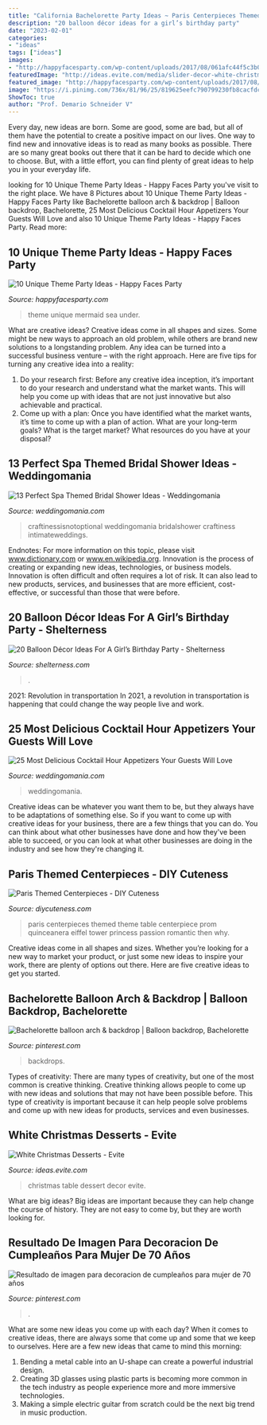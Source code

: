 ```yaml
---
title: "California Bachelorette Party Ideas ~ Paris Centerpieces Themed Theme Table Centerpiece Prom Quinceanera Eiffel Tower Princess Passion Romantic Then Why"
description: "20 balloon décor ideas for a girl’s birthday party"
date: "2023-02-01"
categories:
- "ideas"
tags: ["ideas"]
images:
- "http://happyfacesparty.com/wp-content/uploads/2017/08/061afc44f5c3b002e46f9fed9352737d.jpg"
featuredImage: "http://ideas.evite.com/media/slider-decor-white-christmas-dessert-table.jpg"
featured_image: "http://happyfacesparty.com/wp-content/uploads/2017/08/061afc44f5c3b002e46f9fed9352737d.jpg"
image: "https://i.pinimg.com/736x/81/96/25/819625eefc790799230fb8cacfdce253.jpg"
ShowToc: true
author: "Prof. Demario Schneider V"
---
```



Every day, new ideas are born. Some are good, some are bad, but all of them have the potential to create a positive impact on our lives. One way to find new and innovative ideas is to read as many books as possible. There are so many great books out there that it can be hard to decide which one to choose. But, with a little effort, you can find plenty of great ideas to help you in your everyday life.

	

		
looking for 10 Unique Theme Party Ideas - Happy Faces Party you've visit to the right place. We have 8 Pictures about 10 Unique Theme Party Ideas - Happy Faces Party like Bachelorette balloon arch &amp; backdrop | Balloon backdrop, Bachelorette, 25 Most Delicious Cocktail Hour Appetizers Your Guests Will Love and also 10 Unique Theme Party Ideas - Happy Faces Party. Read more:
		
    
## 10 Unique Theme Party Ideas - Happy Faces Party

<img loading=lazy src="http://happyfacesparty.com/wp-content/uploads/2017/08/061afc44f5c3b002e46f9fed9352737d.jpg" onerror="this.onerror=null;this.src='https://tse4.mm.bing.net/th?id=OIP.LtvcQbEKNtQZ_01sy3iDNQHaLH&amp;pid=15.1';" alt="10 Unique Theme Party Ideas - Happy Faces Party">

_Source: happyfacesparty.com_

>theme unique mermaid sea under. 

	

What are creative ideas?
Creative ideas come in all shapes and sizes. Some might be new ways to approach an old problem, while others are brand new solutions to a longstanding problem. Any idea can be turned into a successful business venture – with the right approach. Here are five tips for turning any creative idea into a reality: 
1. Do your research first: Before any creative idea inception, it’s important to do your research and understand what the market wants. This will help you come up with ideas that are not just innovative but also achievable and practical. 
2. Come up with a plan: Once you have identified what the market wants, it’s time to come up with a plan of action. What are your long-term goals? What is the target market? What resources do you have at your disposal?

    
## 13 Perfect Spa Themed Bridal Shower Ideas - Weddingomania

<img loading=lazy src="https://i.weddingomania.com/13-perfect-spa-themed-bridal-shower-ideas-11-500x709.jpg" onerror="this.onerror=null;this.src='https://tse1.mm.bing.net/th?id=OIP.u4Otw1D3An9XQu2-ibBwagHaKg&amp;pid=15.1';" alt="13 Perfect Spa Themed Bridal Shower Ideas - Weddingomania">

_Source: weddingomania.com_

>craftinessisnotoptional weddingomania bridalshower craftiness intimateweddings. 

	

Endnotes: For more information on this topic, please visit www.dictionary.com or www.en.wikipedia.org.
Innovation is the process of creating or expanding new ideas, technologies, or business models. Innovation is often difficult and often requires a lot of risk. It can also lead to new products, services, and businesses that are more efficient, cost-effective, or successful than those that were before.

    
## 20 Balloon Décor Ideas For A Girl’s Birthday Party - Shelterness

<img loading=lazy src="https://i.shelterness.com/2017/03/17-oversized-pink-balloons-for-decorating-a-dessert-table.jpg" onerror="this.onerror=null;this.src='https://tse2.mm.bing.net/th?id=OIP.BRPvCWXyjO_-y--X9ApYSgHaLH&amp;pid=15.1';" alt="20 Balloon Décor Ideas For A Girl’s Birthday Party - Shelterness">

_Source: shelterness.com_

>. 

	

2021: Revolution in transportation
In 2021, a revolution in transportation is happening that could change the way people live and work.

    
## 25 Most Delicious Cocktail Hour Appetizers Your Guests Will Love

<img loading=lazy src="https://i.weddingomania.com/25-most-delicious-cocktail-hour-appetizers-your-guests-will-love-6-500x753.jpg" onerror="this.onerror=null;this.src='https://tse2.mm.bing.net/th?id=OIP.S0r188ilNJs9kzgsiJ1WRgHaLJ&amp;pid=15.1';" alt="25 Most Delicious Cocktail Hour Appetizers Your Guests Will Love">

_Source: weddingomania.com_

>weddingomania. 

	

Creative ideas can be whatever you want them to be, but they always have to be adaptations of something else. So if you want to come up with creative ideas for your business, there are a few things that you can do. You can think about what other businesses have done and how they've been able to succeed, or you can look at what other businesses are doing in the industry and see how they're changing it.

    
## Paris Themed Centerpieces - DIY Cuteness

<img loading=lazy src="https://diycuteness.com/wp-content/uploads/2020/01/Paris-Themed-Centerpieces-13.jpg" onerror="this.onerror=null;this.src='https://tse1.mm.bing.net/th?id=OIP.Uu_avxgpsI_POroVJzwDvwHaJ4&amp;pid=15.1';" alt="Paris Themed Centerpieces - DIY Cuteness">

_Source: diycuteness.com_

>paris centerpieces themed theme table centerpiece prom quinceanera eiffel tower princess passion romantic then why. 

	

Creative ideas come in all shapes and sizes. Whether you’re looking for a new way to market your product, or just some new ideas to inspire your work, there are plenty of options out there. Here are five creative ideas to get you started.

    
## Bachelorette Balloon Arch &amp; Backdrop | Balloon Backdrop, Bachelorette

<img loading=lazy src="https://i.pinimg.com/736x/81/96/25/819625eefc790799230fb8cacfdce253.jpg" onerror="this.onerror=null;this.src='https://tse4.mm.bing.net/th?id=OIP.nN48o2OMaWf72XxbANzwrAHaLH&amp;pid=15.1';" alt="Bachelorette balloon arch &amp; backdrop | Balloon backdrop, Bachelorette">

_Source: pinterest.com_

>backdrops. 

	

Types of creativity:
There are many types of creativity, but one of the most common is creative thinking. Creative thinking allows people to come up with new ideas and solutions that may not have been possible before. This type of creativity is important because it can help people solve problems and come up with new ideas for products, services and even businesses.

    
## White Christmas Desserts - Evite

<img loading=lazy src="http://ideas.evite.com/media/slider-decor-white-christmas-dessert-table.jpg" onerror="this.onerror=null;this.src='https://tse1.mm.bing.net/th?id=OIP.D77KaVVKVL990pv8_gLYwwHaE8&amp;pid=15.1';" alt="White Christmas Desserts - Evite">

_Source: ideas.evite.com_

>christmas table dessert decor evite. 

	

What are big ideas?
Big ideas are important because they can help change the course of history. They are not easy to come by, but they are worth looking for.

    
## Resultado De Imagen Para Decoracion De Cumpleaños Para Mujer De 70 Años

<img loading=lazy src="https://i.pinimg.com/736x/9c/19/53/9c1953bd3e6fe3503ce48fc406aac829.jpg" onerror="this.onerror=null;this.src='https://tse4.mm.bing.net/th?id=OIP.NzB2c6sFSuSU5_3slG8NHAHaLH&amp;pid=15.1';" alt="Resultado de imagen para decoracion de cumpleaños para mujer de 70 años">

_Source: pinterest.com_

>. 

	

What are some new ideas you come up with each day?
When it comes to creative ideas, there are always some that come up and some that we keep to ourselves. Here are a few new ideas that came to mind this morning: 
1. Bending a metal cable into an U-shape can create a powerful industrial design.
2. Creating 3D glasses using plastic parts is becoming more common in the tech industry as people experience more and more immersive technologies.
3. Making a simple electric guitar from scratch could be the next big trend in music production.

